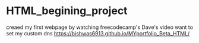 # HTML_begining_project
creaed my first webpage by watching freecodecamp's Dave's video
want to set my custom dns 
https://bishwas6913.github.io/MYportfolio_Beta_HTML/
